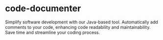 # code-documenter
 Simplify software development with our Java-based tool. Automatically add comments to your code, enhancing code readability and maintainability. Save time and streamline your coding process. 
